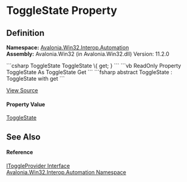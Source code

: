 # ToggleState Property




## Definition
**Namespace:** <a href="N_Avalonia_Win32_Interop_Automation">Avalonia.Win32.Interop.Automation</a>  
**Assembly:** Avalonia.Win32 (in Avalonia.Win32.dll) Version: 11.2.0

<Tabs groupId="api-code-preview">
<TabItem value="csharp" label="C#">
```csharp
ToggleState ToggleState \{ get; }
```
</TabItem>
<TabItem value="vb" label="VB">
```vb
ReadOnly Property ToggleState As ToggleState
	Get
```
</TabItem>
<TabItem value="fsharp" label="F#">
```fsharp
abstract ToggleState : ToggleState with get
```
</TabItem>
</Tabs>



<a href="https://github.com/AvaloniaUI/Avalonia/tree/master/src/Windows/Avalonia.Win32/Interop/Automation/IToggleProvider.cs" title="View the source code">View Source</a>



#### Property Value
<a href="T_Avalonia_Automation_Provider_ToggleState">ToggleState</a>

## See Also


#### Reference
<a href="T_Avalonia_Win32_Interop_Automation_IToggleProvider">IToggleProvider Interface</a>  
<a href="N_Avalonia_Win32_Interop_Automation">Avalonia.Win32.Interop.Automation Namespace</a>  
